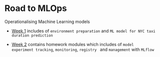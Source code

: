 # Road to MLOps
Operationalising Machine Learning models
- [Week 1](https://github.com/OpeyemiOsakuade/MLOps/tree/main/Week%201-%20Duration%20prediction) includes of `environment preparation` and `ML model for NYC taxi duration prediction`

- [Week 2](https://github.com/OpeyemiOsakuade/MLOps/tree/main/Week%202) contains homework modules which includes of `model experiment tracking`, `monitoring`, `registry ` and `management` with `MLflow`
